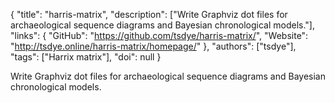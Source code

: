 {
  "title": "harris-matrix",
  "description": ["Write Graphviz dot files for archaeological sequence diagrams and Bayesian chronological models."],
  "links": {
    "GitHub": "https://github.com/tsdye/harris-matrix/",
    "Website": "http://tsdye.online/harris-matrix/homepage/"
  },
  "authors": ["tsdye"],
  "tags": ["Harrix matrix"],
  "doi": null
}

<!-- Generated by csv2md.R – do not edit by hand -->

Write Graphviz dot files for archaeological sequence diagrams and Bayesian chronological models.
